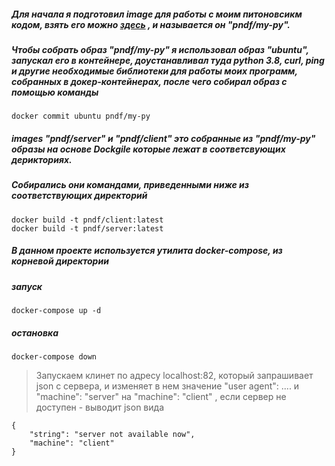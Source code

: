 ##### Для начала я подготовил image для работы с моим питоновсикм кодом, взять его можно [здесь](https://hub.docker.com/search?q=pndf%2F&type=image) , и называется он "pndf/my-py".
##### Чтобы собрать образ "pndf/my-py" я использовал образ "ubuntu", запускал его в контейнере, доустанавливал туда python 3.8, curl, ping и другие необходимые библиотеки для работы моих программ, собранных в докер-контейнерах, после чего собирал образ с помощью команды 
```
docker commit ubuntu pndf/my-py
```
##### images "pndf/server" и "pndf/client" это собранные из "pndf/my-py" образы на основе Dockgile которые лежат в соответсвующих дерикториях.
##### Собирались они командами, приведенными ниже из соответствующих директорий
```
docker build -t pndf/client:latest
docker build -t pndf/server:latest
```
##### В данном проекте используется утилита docker-compose, из корневой директории 
##### запуск
```
docker-compose up -d
```
##### остановка
```
docker-compose down
```
>Запускаем клинет по адресу localhost:82, который запрашивает json c сервера,
> и изменяет в нем значение "user agent": .... и "machine": "server" на "machine": "client"
>, если сервер не доступен - выводит json вида
```
{
    "string": "server not available now",
    "machine": "client"
}
```